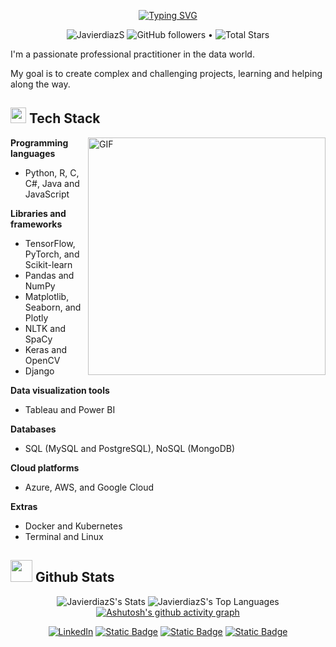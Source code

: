 <p align='center'>
  <a href="https://git.io/typing-svg"><img src="https://readme-typing-svg.herokuapp.com?font=&size=25&duration=2500&pause=1000&color=%236FDA44&center=true&random=false&width=602&height=75&lines=Hello%2C+%3Ccoders%2F%3E!;I'm+Camilo+Diaz+Salinas;Data+Engineer+•+Data+Scientist+•+ML+Engineer" alt="Typing SVG" /></a>
</p>

<p align="center">  
  <img src="https://komarev.com/ghpvc/?username=JavierdiazS" alt="JavierdiazS" />
  <img alt="GitHub followers" src="https://img.shields.io/github/followers/JavierdiazS?label=Followers&style=social"> •   
  <img src="https://img.shields.io/github/stars/JavierdiazS?label=Stars" alt="Total Stars">
</p>

I'm a passionate professional practitioner in the data world.

My goal is to create complex and challenging projects, learning and helping along the way.

## <img src="https://media2.giphy.com/media/QssGEmpkyEOhBCb7e1/giphy.gif?cid=ecf05e47a0n3gi1bfqntqmob8g9aid1oyj2wr3ds3mg700bl&rid=giphy.gif" width ="25"><b> Tech Stack</b>

 <img align="right" height="380px" width= "380px" alt="GIF" src="https://media0.giphy.com/media/v1.Y2lkPTc5MGI3NjExc2V2M2xmMGZ3YzBndHlkZXhuMjZvYXR1MW9qcTg2MzkxbHRhOG9wbSZlcD12MV9pbnRlcm5hbF9naWZfYnlfaWQmY3Q9Zw/GZjZqk1MKbBdN5AUfK/giphy.gif" />

**Programming languages**
* Python, R, C, C#, Java and JavaScript

**Libraries and frameworks**
* TensorFlow, PyTorch, and Scikit-learn
* Pandas and NumPy
* Matplotlib, Seaborn, and Plotly
* NLTK and SpaCy
* Keras and OpenCV
* Django

**Data visualization tools**
* Tableau and Power BI

**Databases**
* SQL (MySQL and PostgreSQL), NoSQL (MongoDB)

**Cloud platforms**
* Azure, AWS, and Google Cloud                                                               

**Extras**
* Docker and Kubernetes
* Terminal and Linux

## <img src="https://media.giphy.com/media/iY8CRBdQXODJSCERIr/giphy.gif" width="35"><b> Github Stats </b>

<div align="center">
  
  ![JavierdiazS's Stats](https://github-readme-stats.vercel.app/api?username=JavierdiazS&theme=gotham&show_icons=true&hide_border=true&count_private=true)
  ![JavierdiazS's Top Languages](https://github-readme-stats.vercel.app/api/top-langs/?username=JavierdiazS&theme=gotham&show_icons=true&hide_border=true&layout=compact)
  [![Ashutosh's github activity graph](https://github-readme-activity-graph.vercel.app/graph?username=JavierdiazS&bg_color=00141f&color=14ffb9&line=28e256&point=dafbe4&area=true&hide_border=true)](https://github.com/ashutosh00710/github-readme-activity-graph)
</div>

<div align=center>
        <a href="https://www.linkedin.com/in/camilo-diaz-salinas/"><img src="https://img.shields.io/badge/Linkedin-0077b5?style=flat&logo=linkedin" alt="LinkedIn" /></a>
        <a href="https://javierdiazs.github.io/"><img alt="Static Badge" src="https://img.shields.io/badge/Website-informational?style=flat&logo=obsidian&logoColor=White&color=%23630202" /></a>
        <a href="https://twitter.com/camilodiazs_"><img alt="Static Badge" src="https://img.shields.io/badge/twitter-informational?style=flat&logo=X&logoColor=white&color=black" /></a>
        <a href="https://medium.com/@ing.javidiaz"><img alt="Static Badge" src="https://img.shields.io/badge/Medium-informational?style=flat&logo=medium&logoColor=black&color=white" /></a>
</div>

